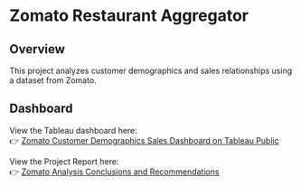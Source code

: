 # Zomato Restaurant Aggregator

## Overview

This project analyzes customer demographics and sales relationships using a dataset from Zomato.

## Dashboard

View the Tableau dashboard here:  
👉 [Zomato Customer Demographics Sales Dashboard on Tableau Public](https://public.tableau.com/views/ZomatoCustomerDemographicsSalesDistributionFinalProject/ZomatoCustomerDemographicsSalesDistribution?:language=en-US&:sid=&:redirect=auth&:display_count=n&:origin=viz_share_link)

View the Project Report here:  
👉 [Zomato Analysis Conclusions and Recommendations](https://github.com/benjaminbretey/Data_projects_TripleTen/blob/main/Zomato_Restaurant_Aggregator/Benjamin%20Bretey%20_%20Zomato%20Analysis%20Conclusions%20And%20Recommendations.pdf)
